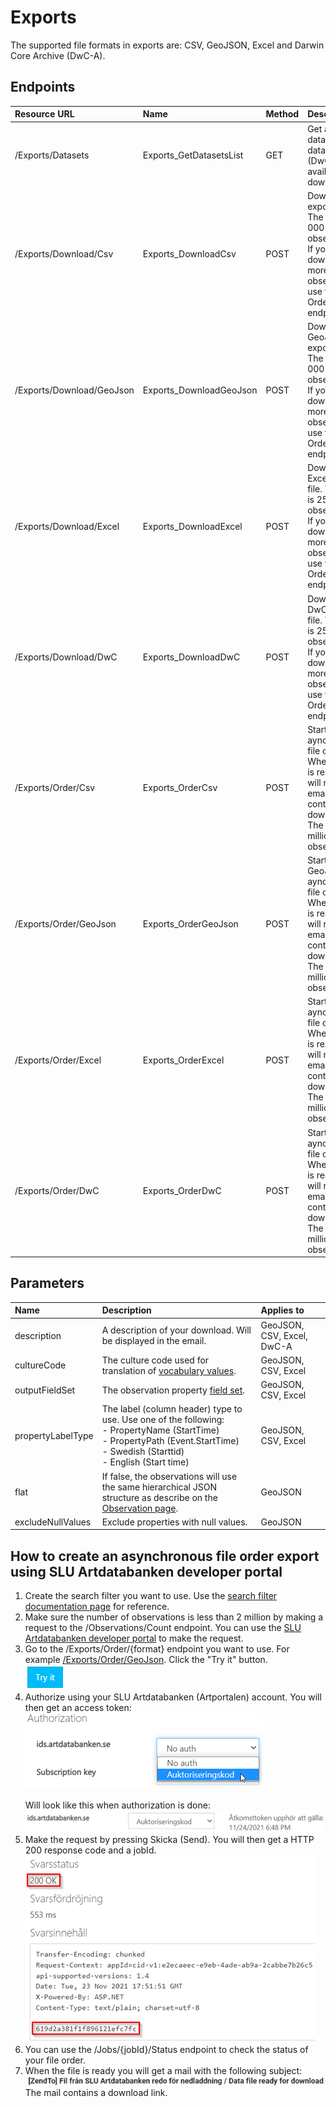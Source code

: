 ﻿# Exports
The supported file formats in exports are: CSV, GeoJSON, Excel and Darwin Core Archive (DwC-A).

## Endpoints
| Resource URL | Name | Method | Description |
|:---|:---|:---|:---|
| /Exports/Datasets 	| Exports_GetDatasetsList 	| GET 	| Get a list of data provider datasets (DwC-A) available for download. 	|
| /Exports/Download/Csv 	| Exports_DownloadCsv 	| POST 	| Download Csv export file. The limit is 25 000 observations. If you need to download more observations, use the OrderCsv endpoint. 	|
| /Exports/Download/GeoJson 	| Exports_DownloadGeoJson 	| POST 	| Download GeoJson export file. The limit is 25 000 observations. If you need to download more observations, use the OrderGeoJson endpoint. 	|
| /Exports/Download/Excel 	| Exports_DownloadExcel 	| POST 	| Download Excel export file. The limit is 25 000 observations. If you need to download more observations, use the OrderExcel endpoint. 	|
| /Exports/Download/DwC 	| Exports_DownloadDwC 	| POST 	| Download DwC-A export file. The limit is 25 000 observations. If you need to download more observations, use the OrderDwC endpoint. 	|
| /Exports/Order/Csv 	| Exports_OrderCsv 	| POST 	| Starts Csv aynchronous file order. When the file is ready, you will receive an email containing a download link. The limit is 2 million observations. |
| /Exports/Order/GeoJson 	| Exports_OrderGeoJson 	| POST 	| Starts GeoJSON aynchronous file order. When the file is ready, you will receive an email containing a download link. The limit is 2 million observations. |
| /Exports/Order/Excel 	| Exports_OrderExcel 	| POST 	| Starts Excel aynchronous file order. When the file is ready, you will receive an email containing a download link. The limit is 2 million observations. |
| /Exports/Order/DwC 	| Exports_OrderDwC 	| POST 	| Starts DwC-A aynchronous file order. When the file is ready, you will receive an email containing a download link. The limit is 2 million observations. |

## Parameters
| Name | Description | Applies to |
|:---|:---|:---|
| description 	| A description of your download. Will be displayed in the email. 	| GeoJSON, CSV, Excel, DwC-A	|
| cultureCode 	| The culture code used for translation of [vocabulary values](Vocabularies.md).	| GeoJSON, CSV, Excel |
| outputFieldSet 	| The observation property [field set](FieldSets.md). 	| GeoJSON, CSV, Excel |
| propertyLabelType 	| The label (column header) type to use. Use one of the following:<br/>- PropertyName (StartTime)<br/>- PropertyPath (Event.StartTime)<br/>- Swedish (Starttid)<br/>- English (Start time) 	| GeoJSON, CSV, Excel |
| flat 	| If false, the observations will use the same hierarchical JSON structure as describe on the [Observation page](Observation.md).	| GeoJSON |
| excludeNullValues 	| Exclude properties with null values.	| GeoJSON |


## How to create an asynchronous file order export using SLU Artdatabanken developer portal

1. Create the search filter you want to use. Use the [search filter documentation page](SearchFilter.md) for reference.
2. Make sure the number of observations is less than 2 million by making a request to the /Observations/Count endpoint. You can use the [SLU Artdatabanken developer portal](https://api-portal.artdatabanken.se/docs/services/sos-api-v1/operations/Observations_Count) to make the request.
3. Go to the /Exports/Order/\{format\} endpoint you want to use. For example [/Exports/Order/GeoJson](https://api-portal.artdatabanken.se/docs/services/sos-api-v1/operations/Exports_OrderGeoJson). Click the "Try it" button.<br/>
  ![Try it button](Images/developer-portal-order-geojson-tryit-button.png "Try it button")
4. Authorize using your SLU Artdatabanken (Artportalen) account. You will then get an access token:<br/>
  ![Authorize](Images/developer-portal-authorize-small.png "Authorize")<br/><br/>
  Will look like this when authorization is done:<br/>
  ![Authorized](Images/developer-portal-authorized-small.png "Authorized")
5. Make the request by pressing Skicka (Send). You will then get a HTTP 200 response code and a jobId.<br/>
 ![File order response](Images/developer-portal-file-order-queued-small.png "File order response")
6. You can use the /Jobs/\{jobId\}/Status endpoint to check the status of your file order.
7. When the file is ready you will get a mail with the following subject:<br/>
   ![File order ZendTo mail subject](Images/ZendTo-mail-title-small.png "File order ZendTo mail subject")<br/>
   The mail contains a download link.